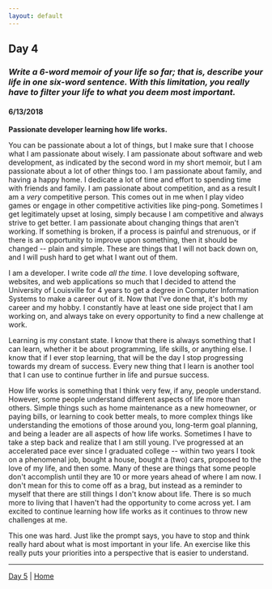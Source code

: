 ```yaml
---
layout: default
---
```


## Day 4
### *Write a 6-word memoir of your life so far; that is, describe your life in one six-word sentence. With this limitation, you really have to filter your life to what you deem most important.*
#### 6/13/2018

**Passionate developer learning how life works.**

You can be passionate about a lot of things, but I make sure that I choose what I am passionate about wisely. I am passionate about software and web development, as indicated by the second word in my short memoir, but I am passionate about a lot of other things too. I am passionate about family, and having a happy home. I dedicate a lot of time and effort to spending time with friends and family. I am passionate about competition, and as a result I am a *very* competitive person. This comes out in me when I play video games or engage in other competitive activities like ping-pong. Sometimes I get legitimately upset at losing, simply because I am competitive and always strive to get better. I am passionate about changing things that aren't working. If something is broken, if a process is painful and strenuous, or if there is an opportunity to improve upon something, then it should be changed -- plain and simple. These are things that I will not back down on, and I will push hard to get what I want out of them.

I am a developer. I write code *all the time.* I love developing software, websites, and web applications so much that I decided to attend the University of Louisville for 4 years to get a degree in Computer Information Systems to make a career out of it. Now that I've done that, it's both my career and my hobby. I constantly have at least one side project that I am working on, and always take on every opportunity to find a new challenge at work.

Learning is my constant state. I know that there is always something that I can learn, whether it be about programming, life skills, or anything else. I know that if I ever stop learning, that will be the day I stop progressing towards my dream of success. Every new thing that I learn is another tool that I can use to continue further in life and pursue success.

How life works is something that I think very few, if any, people understand. However, some people understand different aspects of life more than others. Simple things such as home maintenance as a new homeowner, or paying bills, or learning to cook better meals, to more complex things like understanding the emotions of those around you, long-term goal planning, and being a leader are all aspects of how life works. Sometimes I have to take a step back and realize that I am still young. I've progressed at an accelerated pace ever since I graduated college -- within two years I took on a phenomenal job, bought a house, bought a (two) cars, proposed to the love of my life, and then some. Many of these are things that some people don't accomplish until they are 10 or more years ahead of where I am now. I don't mean for this to come off as a brag, but instead as a reminder to myself that there are still things I don't know about life. There is so much more to living that I haven't had the opportunity to come across yet. I am excited to continue learning how life works as it continues to throw new challenges at me.

This one was hard. Just like the prompt says, you have to stop and think really hard about what is most important in your life. An exercise like this really puts your priorities into a perspective that is easier to understand.

---
[Day 5](./day-5) | [Home](./)